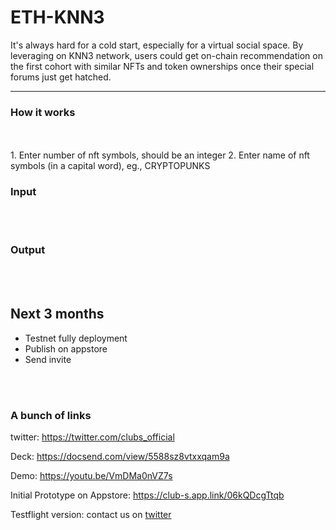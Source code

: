 # ETH-KNN3

It's always hard for a cold start, especially for a virtual social space. 
By leveraging on KNN3 network, users could get on-chain recommendation on the first cohort with similar NFTs and token ownerships once their special forums just get hatched.


------
### How it works

<br>
<br>
1. Enter number of nft symbols, should be an integer
2. Enter name of nft symbols (in a capital word), eg., CRYPTOPUNKS

### Input


<br>
<br>

### Output








<br>
<br>

## Next 3 months
- Testnet fully deployment
- Publish on appstore
- Send invite

<br>
<br>

### A bunch of links

twitter: https://twitter.com/clubs_official

Deck: https://docsend.com/view/5588sz8vtxxqam9a

Demo: https://youtu.be/VmDMa0nVZ7s

Initial Prototype on Appstore: https://club-s.app.link/06kQDcgTtqb

Testflight version: contact us on [twitter](https://twitter.com/clubs_official)
